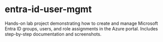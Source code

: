 # entra-id-user-mgmt
Hands-on lab project demonstrating how to create and manage Microsoft Entra ID groups, users, and role assignments in the Azure portal. Includes step-by-step documentation and screenshots.
